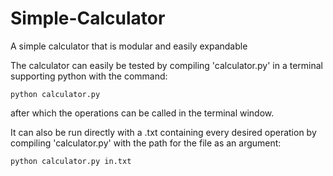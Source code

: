 # Simple-Calculator
A simple calculator that is modular and easily expandable

The calculator can easily be tested by compiling 'calculator.py' in a terminal supporting python with the command:

```
python calculator.py
```

after which the operations can be called in the terminal window.

It can also be run directly with a .txt containing every desired operation by compiling 'calculator.py' with the path for the file as an argument:

```
python calculator.py in.txt
```

